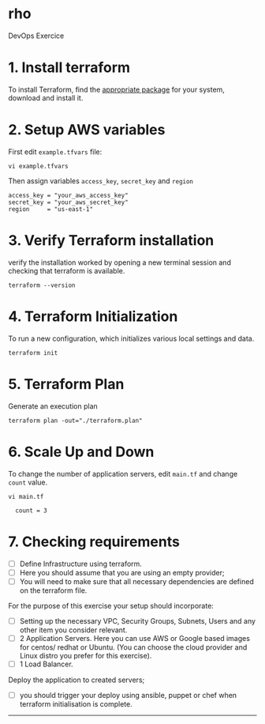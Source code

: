 # rho
DevOps Exercice

# 1. Install terraform
To install Terraform, find the [appropriate package] for your system, download and install it.

# 2. Setup AWS variables 
First edit `example.tfvars` file:
```
vi example.tfvars
```

Then assign variables `access_key`, `secret_key` and `region` 
```
access_key = "your_aws_access_key"
secret_key = "your_aws_secret_key"
region     = "us-east-1"
```

# 3. Verify Terraform installation
verify the installation worked by opening a new terminal session and checking that terraform is available. 
```
terraform --version
```

# 4. Terraform Initialization
To run a new configuration, which initializes various local settings and data. 
```
terraform init
```

# 5. Terraform Plan
Generate an execution plan 
```
terraform plan -out="./terraform.plan"
```

# 6. Scale Up and Down
To change the number of application servers, edit `main.tf` and change `count` value.

```
vi main.tf
 
  count = 3
```


# 7. Checking requirements

- [ ] Define Infrastructure using terraform.
- [ ] Here you should assume that you are using an empty provider; 
- [ ] You will need to make sure that all necessary dependencies are defined on the terraform file.

For the purpose of this exercise your setup should incorporate:
- [ ] Setting up the necessary VPC, Security Groups, Subnets, Users and any other item you consider relevant.
- [ ] 2 Application Servers. Here you can use AWS or Google based images for centos/ redhat or Ubuntu. (You can choose the cloud provider and Linux distro you prefer for this exercise).
- [ ] 1 Load Balancer.

Deploy the application to created servers; 
- [ ] you should trigger your deploy using ansible, puppet or chef when terraform initialisation is complete.


---
[appropriate package]: <https://www.terraform.io/downloads.html>
